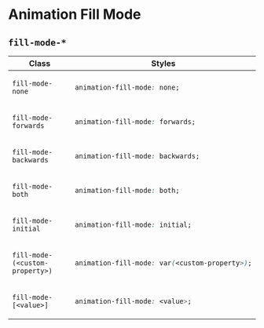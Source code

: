 # Animation Fill Mode

## `fill-mode-*`

<table>
<thead>
<tr>
<th>Class</th>
<th>Styles</th>
</tr>
</thead>
<tbody>
<tr>
<td>

`fill-mode-none`

</td>
<td>

```css
animation-fill-mode: none;
```

</td>
</tr>
<tr>
<td>

`fill-mode-forwards`

</td>
<td>

```css
animation-fill-mode: forwards;
```

</td>
</tr>
<tr>
<td>

`fill-mode-backwards`

</td>
<td>

```css
animation-fill-mode: backwards;
```

</td>
</tr>
<tr>
<td>

`fill-mode-both`

</td>
<td>

```css
animation-fill-mode: both;
```

</td>
</tr>
<tr>
<td>

`fill-mode-initial`

</td>
<td>

```css
animation-fill-mode: initial;
```

</td>
</tr>
<tr>
<td>

`fill-mode-(<custom-property>)`

</td>
<td>

```css
animation-fill-mode: var(<custom-property>);
```

</td>
</tr>
<tr>
<td>

`fill-mode-[<value>]`

</td>
<td>

```css
animation-fill-mode: <value>;
```

</td>
</tr>
</tbody>
</table>

<!-- Links -->

[MDN_Fill_Mode]: https://developer.mozilla.org/en-US/docs/Web/CSS/animation-fill-mode
